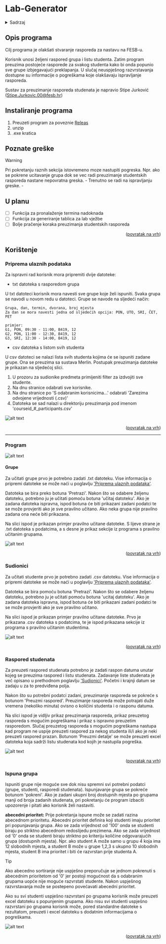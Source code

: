 <a id="readme-top"></a>

# Lab-Generator

<details>
  <summary>Sadrzaj</summary>
  <ol>
    <li><a href="#opis-programa">Opis programa</a></li>
    <li><a href="#instaliranje-programa">Instaliranje programa</a></li>
    <li><a href="#poznate-greške">Poznate greške</a></li>
    <li><a href="#u-planu">U planu</a></li>
    <li>
      <a href="#koristenje">Koristenje</a>
      <ul>
        <li><a href="#priprema-ulaznih-podataka">Priprema ulaznih podataka</a></li>
        <li><a href="#program">Program</a>
          <ul>
            <li><a href="#grupe">Grupe</a></li>
            <li><a href="#sudionici">Sudionici</a></li>
            <li><a href="#raspored-studenata">Raspored studenata</a></li>
            <li><a href="#ispuna-grupa">Ispuna grupa</a></li>
          </ul>
        </li>
      </ul>
    </li>
    <!-- <li><a href="#roadmap">Roadmap</a></li> -->
  </ol>
</details>

## Opis programa

Cilj programa je olakšati stvaranje rasporeda za nastavu na FESB-u.

Korisnik unosi željeni raspored grupa i listu studenta. Zatim program preuzima postojeće rasporede za svakog studenta kako bi onda popunio sve grupe izbjegavajući preklapanja. U slučaj neuspješnog razvrstavanja dostupne su informacije o pogreškama koje olakšavaju ispravljanje rasporeda.

Sustav za preuzimanje rasporeda studenata je napravio Stipe Jurković (Stipe.Jurkovic.00@fesb.hr)

## Instaliranje programa

1. Preuzeti program za poveznie [Releas](https://github.com/skmhaupt/Lab-Generator)
2. unzip
3. .exe kratica

<!--
<p align="right">(<a href="#readme-top">back to top</a>)</p>
-->

## Poznate greške

> [!WARNING]
> Pri pokretanju raznih sekcija istovremeno moze nastupiti pogreska. Npr. ako se pokrene ucitavanje grupa dok se vec radi preuzimanje studentskih rasporeda nastane nepovratna greska. - Trenutno se radi na ispravljanju greske. - 

## U planu

- [ ] Funkcija za pronalaženje termina nadoknada
- [ ] Funkcija za generiranje tablica za lab vježbe
- [ ] Bolje pračenje koraka preuzimanja studentskih rasporeda

<p align="right">(<a href="#readme-top">povratak na vrh</a>)</p>

## Korištenje

### Priprema ulaznih podataka

Za ispravni rad korisnik mora pripremiti dvije datoteke:

* txt datoteka s rasporedom grupa

U txt datoteci korisnik mora navesti sve grupe koje želi ispuniti. Svaka grupa se navodi u novom redu u datoteci. Grupe se navode na sljedeći način:

```text
Grupa, dan, termin, dvorana, broj mjesta
Za dan se mora navesti jedna od sljedećih opcija: PON, UTO, SRI, ČET, PET

primjer:
G1, PON, 09:30 - 11:00, B419, 12
G2, PON, 11:00 - 12:30, B419, 12
G3, SRI, 12:30 - 14:00, B419, 12
```

* csv datoteka s listom svih studenta

U csv datoteci se nalazi lista svih studenta kojima će se ispuniti zadane grupe. Ona se preuzima sa sustava Merlin. Postupak preuzimanja datoteke je prikazan na sljedećoj slici.

1. U prozoru za sudionike predmeta primijeniti filter za izdvojiti sve studente.
2. Na dnu stranice odabrati sve korisnike.
3. Na dnu stranice po 'S odabranim korisnicima...' odabrati 'Zarezima odvojene vrijednosti (.csv)'
4. Datoteka se sad nalazi u direktoriju preuzimanja pod imenom 'courseid_#_participants.csv'

![alt text](images/cours_participants.png "Preuzimanje liste studenta")

<p align="right">(<a href="#readme-top">povratak na vrh</a>)</p>

---

### Program

![alt text](images/program.png "Program")

#### Grupe

Za učitati grupe prvo je potrebno zadati .txt datoteku. Vise informacija o pripremi datoteke se može naći u poglavlju ['Priprema ulaznih podataka'](#priprema-ulaznih-podataka).

Datoteka se bira preko botuna 'Pretrazi'. Nakon što se odabere željenu datoteku, potrebno ju je učitati pomoću botuna 'učitaj datoteku'. Ako je zadana datoteka ispravna, ispod botuna će biti prikazani zadani podatci te se može provjeriti ako je sve pravilno učitano. Ako neka grupa nije pravilno zadana ona neće biti prikazana.

Na slici ispod je prikazan primjer pravilno učitane datoteke. S lijeve strane je .txt datoteka s podatcima, a s desne je prikaz sekcije iz programa s pravilno učitanim grupama.

![alt text](images/groups.png "Groups")

<p align="right">(<a href="#readme-top">povratak na vrh</a>)</p>

### Sudionici

Za učitati studente prvo je potrebno zadati .csv datoteku. Vise informacija o pripremi datoteke se može naći u poglavlju ['Priprema ulaznih podataka'](#priprema-ulaznih-podataka).

Datoteka se bira pomoću botuna 'Pretrazi'. Nakon što se odabere željenu datoteku, potrebno ju je učitati pomoću botuna 'ucitaj datoteku'. Ako je zadana datoteka ispravna, ispod botuna će biti prikazani zadani podatci te se može provjeriti ako je sve pravilno učitano.

Na slici ispod je prikazan primjer pravilno učitane datoteke. Prvo je prikazana .csv datoteka s podatcima, te je ispod prikazana sekcije iz programa s pravilno učitanim studentima.

![alt text](images/participants.png "Participants")

<p align="right">(<a href="#readme-top">povratak na vrh</a>)</p>

### Raspored studenata

Za preuzeti raspored studenata potrebno je zadati raspon datuma unutar kojeg se preuzima raspored i listu studenata. Zadavanje liste studenata je već opisano u prethodnom poglavlju ['Sudionici'](#sudionici). Početni i krajnji datum se zadaju u za to predviđena polja.

Nakon što su potrebni podatci zadani, preuzimanje rasporeda se pokreće s botunom 'Preuzmi raspored'. Preuzimanje rasporeda može potrajati duže vremena (nekoliko minuta) ovisno o količini studenta i o rasponu datuma.

Na slici ispod je vidljiv prikaz preuzimanja rasporeda, prikaz preuzetog rasporeda s mogućim pogreškama i prikaz s ispravno preuzetim rasporedom. Slučaj preuzetog rasporeda s mogućim pogreškama nastupa kad program ne uspije preuzeti raspored za nekog studenta ili/i ako je neki preuzeti raspored prazan. Botunom 'Preuzmi detalje' se može preuzeti excel datoteka koja sadrži listu studenata kod kojih je nastupila pogreška.

![alt text](images/scraper.png "Schedule scraper")

<p align="right">(<a href="#readme-top">povratak na vrh</a>)</p>

### Ispuna grupa

Ispuniti grupe nije moguće sve dok nisu spremni svi potrebni podatci (grupe, studenti, rasporedi studenata). Ispunjavanje grupa se pokreće botunom 'pokreni'. Ako je zadani ukupni broj dostupnih mjesta po grupama manji od broja zadanih studenata, pri pokretanju će program izbaciti upozorenje i pitati ako korisnik želi nastaviti.

__abecedni prioritet:__
Prije pokretanja ispune može se zadati razina abecednom prioritetu. Abecedni prioritet definira koji studenti imaju prioritet pri popunjavanju grupa. Ako se zada vrijednost od '100' onda se studenti biraju po striktno abecednom redoslijedu prezimena. Ako se zada vrijednost od '0' onda se studenti biraju striktno po kriteriju količine odgovarajućih grupa (dostupnih mjesta). Npr. ako student A može samo u grupu 4 koja ima 12 slobodnih mjesta, a student B može u grupe 1,2,3 s ukupno 10 slobodnih mjesta, student B ima prioritet i biti će razvrstan prije studenta A.

> [!TIP]
> Ako abecedno sortiranje nije uspješno preporučuje se jednom pokrenuti s abecednim prioritetom od '0' jer postoji mogućnost da s odabranim grupama uopće nije moguće razvrstati studente. Nakon uspješnog razvrstavanja može se postepeno povećavati abecedni prioritet.

Ako su svi studenti uspješno razvrstani po grupama korisnik može preuzeti excel datoteku s popunjenim grupama. Ako nisu svi studenti uspješno razvrstani po grupama korisnik može, pored standardne datoteke s rezultatom, preuzeti i excel datoteku s dodatnim informacijama o pogreškama.

![alt text](images/fill_groups.png "Fill groups")

<p align="right">(<a href="#readme-top">povratak na vrh</a>)</p>